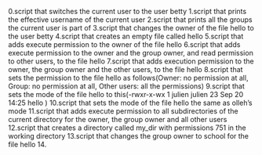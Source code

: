 0.script that switches the current user to the user betty
1.script that prints the effective username of the current user
2.script that prints all the groups the current user is part of
3.script that changes the owner of the file hello to the user betty
4.script that creates an empty file called hello
5.script that adds execute permission to the owner of the file hello
6.script that adds execute permission to the owner and the group owner, and read permission to other users, to the file hello
7.script that adds execution permission to the owner, the group owner and the other users, to the file hello
8.script that sets the permission to the file hello as follows(Owner: no permission at all, Group: no permission at all, Other users: all the permissions)
9.script that sets the mode of the file hello to this(-rwxr-x-wx 1 julien julien 23 Sep 20 14:25 hello
)
10.script that sets the mode of the file hello the same as olleh’s mode
11.script that adds execute permission to all subdirectories of the current directory for the owner, the group owner and all other users
12.script that creates a directory called my_dir with permissions 751 in the working directory
13.script that changes the group owner to school for the file hello
14.
